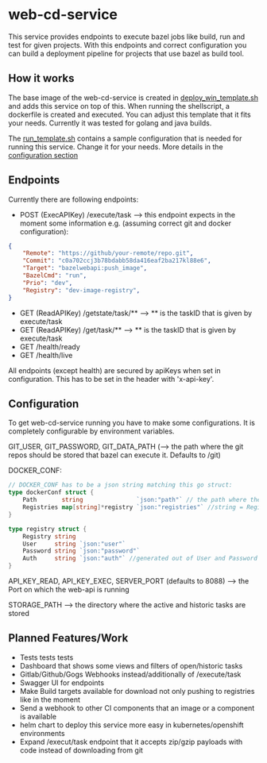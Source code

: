# web-cd-service
This service provides endpoints to execute bazel jobs like build, run and test for given projects. With this endpoints and correct configuration you can build a deployment pipeline for projects that use bazel as build tool.

## How it works
The base image of the web-cd-service is created in [deploy_win_template.sh](deploy_win_template.sh) and adds this service on top of this. When running the shellscript, a dockerfile is created and executed. You can adjust this template that it fits your needs. Currently it was tested for golang and java builds.

The [run_template.sh](run_template.sh) contains a sample configuration that is needed for running this service. Change it for your needs. More details in the [configuration section](##Configuration)

## Endpoints
Currently there are following endpoints:
* POST (ExecAPIKey) /execute/task --> this endpoint expects in the moment some information e.g. (assuming correct git and docker configuration): 
```json
{
	"Remote": "https://github/your-remote/repo.git",
	"Commit": "c0a702ccj3b78bdabb58da416eaf2ba217kl88e6",
	"Target": "bazelwebapi:push_image",
    "BazelCmd": "run",
    "Prio": "dev",
    "Registry": "dev-image-registry",
}
```
* GET (ReadAPIKey) /getstate/task/** --> ** is the taskID that is given by execute/task 
* GET (ReadAPIKey) /get/task/** --> ** is the taskID that is given by execute/task
* GET /health/ready
* GET /health/live

All endpoints (except health) are secured by apiKeys when set in configuration. This has to be set in the header with 'x-api-key'.
## Configuration
To get web-cd-service running you have to make some configurations. It is completely configurable by environment variables. 

GIT_USER, GIT_PASSWORD, GIT_DATA_PATH
(--> the path where the git repos should be stored that bazel can execute it. Defaults to /git)

DOCKER_CONF:
```go
// DOCKER_CONF has to be a json string matching this go struct:
type dockerConf struct {
	Path       string               `json:"path"` // the path where the config.json is stored temporary while executing push_image targets.
	Registries map[string]*registry `json:"registries"` //string = Registry
}

type registry struct {
	Registry string
	User     string `json:"user"`
	Password string `json:"password"`
	Auth     string `json:"auth"` //generated out of User and Password
}
```

API_KEY_READ, API_KEY_EXEC, SERVER_PORT (defaults to 8088)
--> the Port on which the web-api is running

STORAGE_PATH
--> the directory where the active and historic tasks are stored

## Planned Features/Work
* Tests tests tests
* Dashboard that shows some views and filters of open/historic tasks
* Gitlab/Github/Gogs Webhooks instead/additionally of /execute/task
* Swagger UI for endpoints
* Make Build targets available for download not only pushing to registries like in the moment
* Send a webhook to other CI components that an image or a component is available
* helm chart to deploy this service more easy in kubernetes/openshift environments
* Expand /execut/task endpoint that it accepts zip/gzip payloads with code instead of downloading from git
